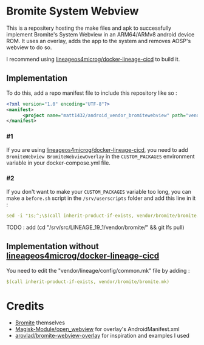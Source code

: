 # Bromite System Webview

This is a repositery hosting the make files and apk to successfully implement Bromite's System Webview in an ARM64/ARMv8 android device ROM. It uses an overlay, adds the app to the system and removes AOSP's webview to do so. 

I recommend using [lineageos4microg/docker-lineage-cicd](https://github.com/lineageos4microg/docker-lineage-cicd) to build it.

## Implementation
To do this, add a repo manifest file to include this repository like so :
```xml
<?xml version="1.0" encoding="UTF-8"?>
<manifest>
	  <project name="matt1432/android_vendor_bromitewebview" path="vendor/bromite" remote="github" revision="master" />
</manifest>
```
### \#1
If you are using [lineageos4microg/docker-lineage-cicd](https://github.com/lineageos4microg/docker-lineage-cicd), you need to add `BromiteWebview BromiteWebviewOverlay` in the `CUSTOM_PACKAGES` environment variable in your docker-compose.yml file.

### \#2
If you don't want to make your `CUSTOM_PACKAGES` variable too long, you can make a `before.sh` script in the `/srv/userscripts` folder and add this line in it :

```yml
sed -i "1s;^;\$(call inherit-product-if-exists, vendor/bromite/bromite.mk)\n\n;" "/srv/src/LINEAGE_19_1/vendor/lineage/config/common.mk"
```

TODO : add (cd "/srv/src/LINEAGE_19_1/vendor/bromite/" && git lfs pull)

## Implementation without [lineageos4microg/docker-lineage-cicd](https://github.com/lineageos4microg/docker-lineage-cicd)
You need to edit the "vendor/lineage/config/common.mk" file by adding :

```yml
$(call inherit-product-if-exists, vendor/bromite/bromite.mk)
```

# Credits

* [Bromite](https://github.com/bromite/bromite) themselves
* [Magisk-Module/open_webview](https://github.com/Magisk-Modules-Alt-Repo/open_webview) for overlay's AndroidManifest.xml
* [arovlad/bromite-webview-overlay](https://github.com/arovlad/bromite-webview-overlay) for inspiration and examples I used
